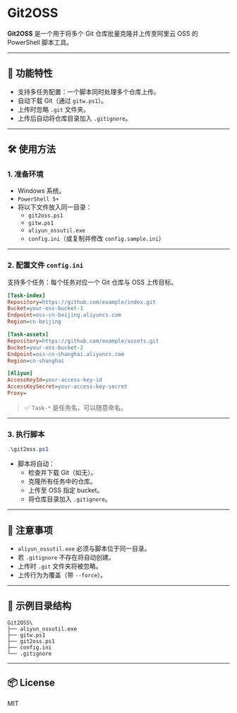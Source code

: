# Git2OSS

**Git2OSS** 是一个用于将多个 Git 仓库批量克隆并上传至阿里云 OSS 的 PowerShell 脚本工具。

---

## 🚀 功能特性

- 支持多任务配置：一个脚本同时处理多个仓库上传。
- 自动下载 Git（通过 `gitw.ps1`）。
- 上传时忽略 `.git` 文件夹。
- 上传后自动将仓库目录加入 `.gitignore`。

---

## 🛠 使用方法

### 1. 准备环境

- Windows 系统。
- `PowerShell 5+`
- 将以下文件放入同一目录：
  - `git2oss.ps1`
  - `gitw.ps1`
  - `aliyun_ossutil.exe`
  - `config.ini`（或复制并修改 `config.sample.ini`）

---

### 2. 配置文件 `config.ini`

支持多个任务：每个任务对应一个 Git 仓库与 OSS 上传目标。

```ini
[Task-index]
Repository=https://github.com/example/index.git
Bucket=your-oss-bucket-1
Endpoint=oss-cn-beijing.aliyuncs.com
Region=cn-beijing

[Task-assets]
Repository=https://github.com/example/assets.git
Bucket=your-oss-bucket-2
Endpoint=oss-cn-shanghai.aliyuncs.com
Region=cn-shanghai

[Aliyun]
AccessKeyId=your-access-key-id
AccessKeySecret=your-access-key-secret
Proxy=
```

> ✅ `Task-*` 是任务名，可以随意命名。

---

### 3. 执行脚本

```powershell
.\git2oss.ps1
```

- 脚本将自动：
  - 检查并下载 Git（如无）。
  - 克隆所有任务中的仓库。
  - 上传至 OSS 指定 bucket。
  - 将仓库目录加入 `.gitignore`。

---

## 📝 注意事项

- `aliyun_ossutil.exe` 必须与脚本位于同一目录。
- 若 `.gitignore` 不存在将自动创建。
- 上传时 `.git` 文件夹将被忽略。
- 上传行为为覆盖（带 `--force`）。

---

## 📁 示例目录结构

```
Git2OSS\
├── aliyun_ossutil.exe
├── gitw.ps1
├── git2oss.ps1
├── config.ini
└── .gitignore
```

---

## 📦 License

MIT
